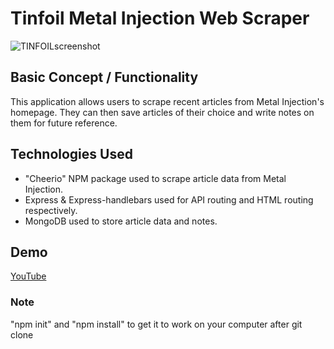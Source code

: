 # Tinfoil Metal Injection Web Scraper

![TINFOILscreenshot](https://user-images.githubusercontent.com/46388110/63829254-9c54ea00-c92e-11e9-8949-ae58c2abfca4.png)

## Basic Concept / Functionality

This application allows users to scrape recent articles from Metal Injection's homepage. They can then save articles of their choice and write notes on them for future reference. 

## Technologies Used

- "Cheerio" NPM package used to scrape article data from Metal Injection. 
- Express & Express-handlebars used for API routing and HTML routing respectively.
- MongoDB used to store article data and notes.

## Demo

[YouTube](https://youtu.be/KbBi76hVq2U)

### Note

"npm init" and "npm install" to get it to work on your computer after git clone

